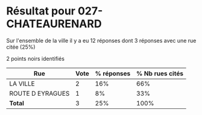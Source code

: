 # Résultat pour 027-CHATEAURENARD

Sur l'ensemble de la ville il y a eu 12 réponses dont 3 réponses avec une rue citée (25%)

2 points noirs identifiés

| Rue | Vote | % réponses | % Nb rues cités|
|-----|------|------------|----------------|
| LA VILLE | 2 | 16% | 66%|
| ROUTE D EYRAGUES | 1 | 8% | 33%|
| **Total** | 3 | 25% | 100%|
